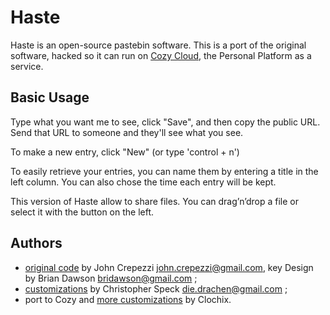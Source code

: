 # Haste

Haste is an open-source pastebin software.  This is a port of the original
software, hacked so it can run on [Cozy Cloud](https://cozy.io), the Personal
Platform as a service.

## Basic Usage

Type what you want me to see, click "Save", and then copy the public URL.  Send
that URL to someone and they'll see what you see.

To make a new entry, click "New" (or type 'control + n')

To easily retrieve your entries, you can name them by entering a title in the
left column.  You can also chose the time each entry will be kept.

This version of Haste allow to share files.  You can drag’n’drop a file or
select it with the button on the left.

## Authors

 - [original code](https://github.com/seejohnrun/haste-server) by John Crepezzi <john.crepezzi@gmail.com>, key Design by Brian Dawson <bridawson@gmail.com> ;
 - [customizations](https://github.com/neandrake/haste-server) by Christopher Speck <die.drachen@gmail.com> ;
 - port to Cozy and [more customizations](https://github.com/clochix/haste-server) by Clochix.

